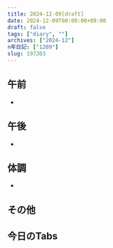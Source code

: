 ```yaml
---
title: 2024-12-09[draft]
date: 2024-12-09T00:00:00+09:00
draft: false
tags: ["diary", ""]
archives: ["2024-12"]
n年日記: ["1209"]
slug: 197303
---
```

## 午前
- 
## 午後
- 
## 体調
- 
## その他
## 今日のTabs
